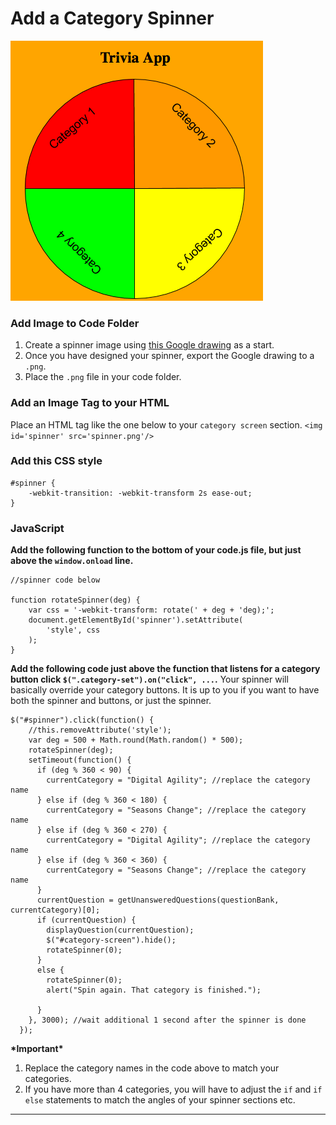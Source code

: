 # Add a Category Spinner

![](/CodeExamples/catSpinner.png)

### Add Image to Code Folder

1. Create a spinner image using [this Google drawing](https://drive.google.com/open?id=1gLv3QzHR0MHhWFtJSDtamb62IIMN8txyUMZR8oYehDg) as a start.
2. Once you have designed your spinner, export the Google drawing to a ```.png```.
3. Place the ```.png``` file in your code folder.  

 
### Add an Image Tag to your HTML  

Place an HTML tag like the one below to your `category screen` section.
    ```
    <img id='spinner' src='spinner.png'/>
    ```

### Add this CSS style 

```
#spinner {
    -webkit-transition: -webkit-transform 2s ease-out;
}
```

### JavaScript

**Add the following function to the bottom of your code.js file, but just above the `window.onload` line.**

```
//spinner code below

function rotateSpinner(deg) {
    var css = '-webkit-transform: rotate(' + deg + 'deg);';
    document.getElementById('spinner').setAttribute(
        'style', css
    );
}
```
**Add the following code just above the function that listens for a category button click `$(".category-set").on("click", ...`.** Your spinner will basically override your category buttons. It is up to you if you want to have both the spinner and buttons, or just the spinner.

```
$("#spinner").click(function() {
    //this.removeAttribute('style');
    var deg = 500 + Math.round(Math.random() * 500);
    rotateSpinner(deg);
    setTimeout(function() {
      if (deg % 360 < 90) {
        currentCategory = "Digital Agility"; //replace the category name
      } else if (deg % 360 < 180) {
        currentCategory = "Seasons Change"; //replace the category name
      } else if (deg % 360 < 270) {
        currentCategory = "Digital Agility"; //replace the category name
      } else if (deg % 360 < 360) {
        currentCategory = "Seasons Change"; //replace the category name
      }
      currentQuestion = getUnansweredQuestions(questionBank, currentCategory)[0];
      if (currentQuestion) {
        displayQuestion(currentQuestion);
        $("#category-screen").hide();
        rotateSpinner(0);
      }
      else {
        rotateSpinner(0);
        alert("Spin again. That category is finished.");
        
      }
    }, 3000); //wait additional 1 second after the spinner is done
  });

```

**\*Important\***
1. Replace the category names in the code above to match your categories.
2. If you have more than 4 categories, you will have to adjust the ```if``` and ```if else``` statements to match the angles of your spinner sections etc.


---

